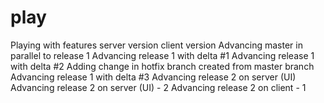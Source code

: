 # play
Playing with features
server version
client version
Advancing master in parallel to release 1
Advancing release 1 with delta #1
Advancing release 1 with delta #2
Adding change in hotfix branch created from master branch 
Advancing release 1 with delta #3
Advancing release 2 on server (UI)
Advancing release 2 on server (UI) - 2
Advancing release 2 on client - 1

